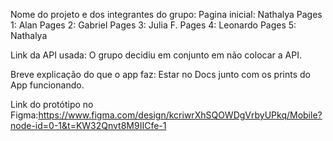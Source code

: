 Nome do projeto e dos integrantes do grupo:
Pagina inicial: Nathalya
Pages 1: Alan
Pages 2: Gabriel
Pages 3: Julia F.
Pages 4: Leonardo
Pages 5: Nathalya

Link da API usada:
O grupo decidiu em conjunto em não colocar a API.

Breve explicação do que o app faz: 
Estar no Docs junto com os prints do App funcionando.

Link do protótipo no Figma:https://www.figma.com/design/kcriwrXhSQOWDgVrbyUPkq/Mobile?node-id=0-1&t=KW32Qnvt8M9IICfe-1




